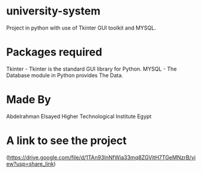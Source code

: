 # university-system
Project in python with use of Tkinter GUI toolkit and MYSQL.

# Packages required
Tkinter - Tkinter is the standard GUI library for Python.
MYSQL - The Database module in Python provides The Data.

# Made By
  Abdelrahman Elsayed
 Higher Technological Institute
 Egypt

# A link to see the project
(https://drive.google.com/file/d/1TAn93lnNfWia33mq8ZGVitH7TGeMNzrB/view?usp=share_link)
